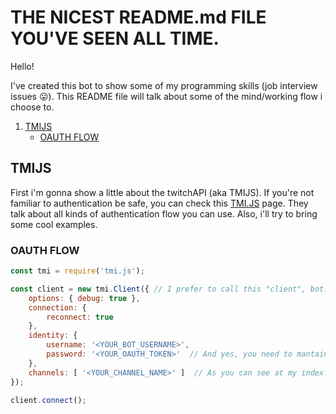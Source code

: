 # THE NICEST README.md FILE YOU'VE SEEN ALL TIME.
Hello!

I've created this bot to show some of my programming skills (job interview issues 😛). This README file will talk about some of the mind/working flow i choose to.


1. [TMIJS](https://github.com/g-orgo/bot-messagecatcher/tree/master#tmijs)
	* [OAUTH FLOW](https://github.com/g-orgo/bot-messagecatcher/tree/master#oauth-flow)










## TMIJS
First i'm gonna show a little about the twitchAPI (aka TMIJS). If you're not familiar to authentication be safe, you can check this [TMI.JS](https://tmijs.com/#example-anonymous-connection) page. They talk about all kinds of authentication flow you can use. Also, i'll try to bring some cool examples.

### OAUTH FLOW

```js
const tmi = require('tmi.js');

const client = new tmi.Client({ // I prefer to call this "client", bot.
	options: { debug: true },
	connection: {
		reconnect: true
	},
	identity: {
		username: '<YOUR_BOT_USERNAME>',
		password: '<YOUR_OAUTH_TOKEN>'  // And yes, you need to mantain the "oauth:".
	},
	channels: [ '<YOUR_CHANNEL_NAME>' ]  // As you can see at my index.js file i opted for use a variable here, but it works too.
});

client.connect();
```